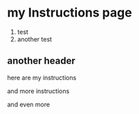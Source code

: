 # my Instructions page 

1. test
2. another test

## another header 


here are my instructions

and more instructions

and even more